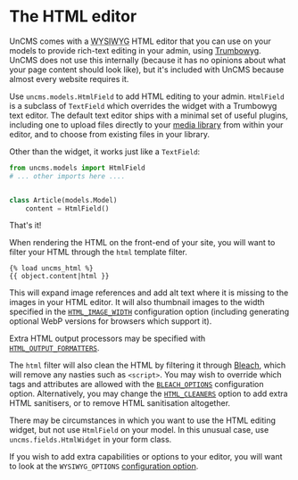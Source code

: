 # The HTML editor

UnCMS comes with a <abbr title="What You See Is What You Get">WYSIWYG</abbr> HTML editor that you can use on your models to provide rich-text editing in your admin, using [Trumbowyg](https://alex-d.github.io/Trumbowyg/).
UnCMS does not use this internally (because it has no opinions about what your page content should look like),
but it's included with UnCMS because almost every website requires it.

Use `uncms.models.HtmlField` to add HTML editing to your admin.
`HtmlField` is a subclass of `TextField` which overrides the widget with a Trumbowyg text editor.
The default text editor ships with a minimal set of useful plugins,
including one to upload files directly to your [media library](media-app.md) from within your editor,
and to choose from existing files in your library.

Other than the widget, it works just like a `TextField`:

```python
from uncms.models import HtmlField
# ... other imports here ....


class Article(models.Model)
    content = HtmlField()
```

That's it!

When rendering the HTML on the front-end of your site, you will want to filter your HTML through the `html` template filter.


```
{% load uncms_html %}
{{ object.content|html }}
```

This will expand image references and add alt text where it is missing to the images in your HTML editor.
It will also thumbnail images to the width specified in the [`HTML_IMAGE_WIDTH`](configuration.md?id=html_image_width) configuration option
(including generating optional WebP versions for browsers which support it).

Extra HTML output processors may be specified with [`HTML_OUTPUT_FORMATTERS`](configuration.md?id=html_output_formatters).

The `html` filter will also clean the HTML by filtering it through [Bleach](https://github.com/mozilla/bleach), which will remove any nasties such as `<script>`.
You may wish to override which tags and attributes are allowed with the [`BLEACH_OPTIONS`](configuration.md?id=bleach_options) configuration option.
Alternatively, you may change the [`HTML_CLEANERS`](configuration.md?id=html_cleaners) option to add extra HTML sanitisers,
or to remove HTML sanitisation altogether.

There may be circumstances in which you want to use the HTML editing widget, but not use `HtmlField` on your model.
In this unusual case, use `uncms.fields.HtmlWidget` in your form class.

If you wish to add extra capabilities or options to your editor, you will want to look at the `WYSIWYG_OPTIONS` [configuration option](configuration.md).
